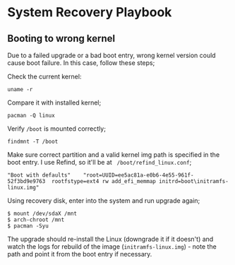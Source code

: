 # System Recovery Playbook

## Booting to wrong kernel

Due to a failed upgrade or a bad boot entry, wrong kernel version could cause boot failure. In this case, follow these steps;

Check the current kernel:

```
uname -r
```

Compare it with installed kernel;

```
pacman -Q linux
```

Verify `/boot` is mounted correctly;

```
findmnt -T /boot
```

Make sure correct partition and a valid kernel img path is specified in the boot entry. I use Refind, so it'll be at ` /boot/refind_linux.conf`;

```
"Boot with defaults"    "root=UUID=ee5ac81a-e0b6-4e55-961f-52f3bd9e9763  rootfstype=ext4 rw add_efi_memmap initrd=boot\initramfs-linux.img"
```

Using recovery disk, enter into the system and run upgrade again;

```
$ mount /dev/sdaX /mnt
$ arch-chroot /mnt
$ pacman -Syu
```

The upgrade should re-install the Linux (downgrade it if it doesn't) and watch the logs for rebuild of the image (`initramfs-linux.img`) - note the path and point it from the boot entry if necessary.
